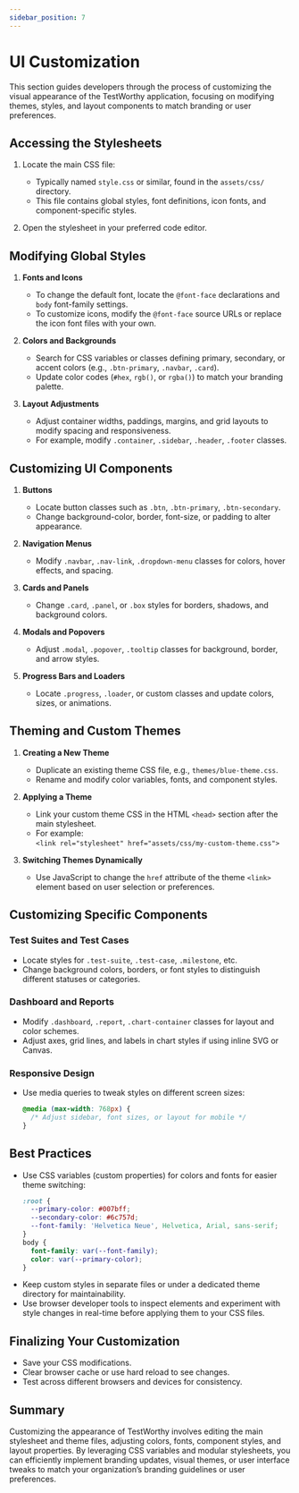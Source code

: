 ```yaml
---
sidebar_position: 7
---
```


# UI Customization

This section guides developers through the process of customizing the visual appearance of the TestWorthy application, focusing on modifying themes, styles, and layout components to match branding or user preferences.

## Accessing the Stylesheets

1. Locate the main CSS file:  
   - Typically named `style.css` or similar, found in the `assets/css/` directory.
   - This file contains global styles, font definitions, icon fonts, and component-specific styles.

2. Open the stylesheet in your preferred code editor.

## Modifying Global Styles

1. **Fonts and Icons**  
   - To change the default font, locate the `@font-face` declarations and `body` font-family settings.  
   - To customize icons, modify the `@font-face` source URLs or replace the icon font files with your own.

2. **Colors and Backgrounds**  
   - Search for CSS variables or classes defining primary, secondary, or accent colors (e.g., `.btn-primary`, `.navbar`, `.card`).  
   - Update color codes (`#hex`, `rgb()`, or `rgba()`) to match your branding palette.

3. **Layout Adjustments**  
   - Adjust container widths, paddings, margins, and grid layouts to modify spacing and responsiveness.  
   - For example, modify `.container`, `.sidebar`, `.header`, `.footer` classes.

## Customizing UI Components

1. **Buttons**  
   - Locate button classes such as `.btn`, `.btn-primary`, `.btn-secondary`.  
   - Change background-color, border, font-size, or padding to alter appearance.

2. **Navigation Menus**  
   - Modify `.navbar`, `.nav-link`, `.dropdown-menu` classes for colors, hover effects, and spacing.

3. **Cards and Panels**  
   - Change `.card`, `.panel`, or `.box` styles for borders, shadows, and background colors.

4. **Modals and Popovers**  
   - Adjust `.modal`, `.popover`, `.tooltip` classes for background, border, and arrow styles.

5. **Progress Bars and Loaders**  
   - Locate `.progress`, `.loader`, or custom classes and update colors, sizes, or animations.

## Theming and Custom Themes

1. **Creating a New Theme**  
   - Duplicate an existing theme CSS file, e.g., `themes/blue-theme.css`.  
   - Rename and modify color variables, fonts, and component styles.

2. **Applying a Theme**  
   - Link your custom theme CSS in the HTML `<head>` section after the main stylesheet.  
   - For example:  
     `<link rel="stylesheet" href="assets/css/my-custom-theme.css">`

3. **Switching Themes Dynamically**  
   - Use JavaScript to change the `href` attribute of the theme `<link>` element based on user selection or preferences.

## Customizing Specific Components

### Test Suites and Test Cases

- Locate styles for `.test-suite`, `.test-case`, `.milestone`, etc.  
- Change background colors, borders, or font styles to distinguish different statuses or categories.

### Dashboard and Reports

- Modify `.dashboard`, `.report`, `.chart-container` classes for layout and color schemes.  
- Adjust axes, grid lines, and labels in chart styles if using inline SVG or Canvas.

### Responsive Design

- Use media queries to tweak styles on different screen sizes:  
  ```css
  @media (max-width: 768px) {
    /* Adjust sidebar, font sizes, or layout for mobile */
  }
  ```

## Best Practices

- Use CSS variables (custom properties) for colors and fonts for easier theme switching:  
  ```css
  :root {
    --primary-color: #007bff;
    --secondary-color: #6c757d;
    --font-family: 'Helvetica Neue', Helvetica, Arial, sans-serif;
  }
  body {
    font-family: var(--font-family);
    color: var(--primary-color);
  }
  ```
- Keep custom styles in separate files or under a dedicated theme directory for maintainability.
- Use browser developer tools to inspect elements and experiment with style changes in real-time before applying them to your CSS files.

## Finalizing Your Customization

- Save your CSS modifications.
- Clear browser cache or use hard reload to see changes.
- Test across different browsers and devices for consistency.

## Summary

Customizing the appearance of TestWorthy involves editing the main stylesheet and theme files, adjusting colors, fonts, component styles, and layout properties. By leveraging CSS variables and modular stylesheets, you can efficiently implement branding updates, visual themes, or user interface tweaks to match your organization’s branding guidelines or user preferences.